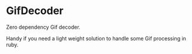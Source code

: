 # GifDecoder
Zero dependency Gif decoder.

Handy if you need a light weight solution to handle some Gif processing in ruby.
